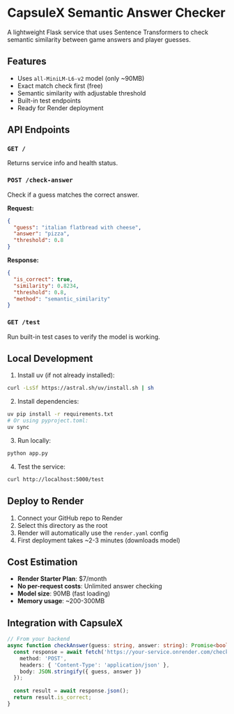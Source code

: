# CapsuleX Semantic Answer Checker

A lightweight Flask service that uses Sentence Transformers to check semantic similarity between game answers and player guesses.

## Features

- Uses `all-MiniLM-L6-v2` model (only ~90MB)
- Exact match check first (free)
- Semantic similarity with adjustable threshold
- Built-in test endpoints
- Ready for Render deployment

## API Endpoints

### `GET /`
Returns service info and health status.

### `POST /check-answer`
Check if a guess matches the correct answer.

**Request:**
```json
{
  "guess": "italian flatbread with cheese",
  "answer": "pizza",
  "threshold": 0.8
}
```

**Response:**
```json
{
  "is_correct": true,
  "similarity": 0.8234,
  "threshold": 0.8,
  "method": "semantic_similarity"
}
```

### `GET /test`
Run built-in test cases to verify the model is working.

## Local Development

1. Install uv (if not already installed):
```bash
curl -LsSf https://astral.sh/uv/install.sh | sh
```

2. Install dependencies:
```bash
uv pip install -r requirements.txt
# Or using pyproject.toml:
uv sync
```

3. Run locally:
```bash
python app.py
```

4. Test the service:
```bash
curl http://localhost:5000/test
```

## Deploy to Render

1. Connect your GitHub repo to Render
2. Select this directory as the root
3. Render will automatically use the `render.yaml` config
4. First deployment takes ~2-3 minutes (downloads model)

## Cost Estimation

- **Render Starter Plan**: $7/month
- **No per-request costs**: Unlimited answer checking
- **Model size**: 90MB (fast loading)
- **Memory usage**: ~200-300MB

## Integration with CapsuleX

```typescript
// From your backend
async function checkAnswer(guess: string, answer: string): Promise<boolean> {
  const response = await fetch('https://your-service.onrender.com/check-answer', {
    method: 'POST',
    headers: { 'Content-Type': 'application/json' },
    body: JSON.stringify({ guess, answer })
  });
  
  const result = await response.json();
  return result.is_correct;
}
```